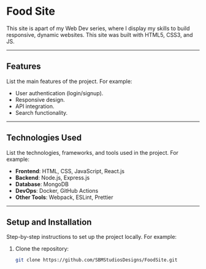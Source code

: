 # Food Site

This site is apart of my Web Dev series, where I display my skills to build responsive, dynamic websites. This site was built with HTML5, CSS3, and JS.

---

## Features
List the main features of the project. For example:
- User authentication (login/signup).
- Responsive design.
- API integration.
- Search functionality.

---

## Technologies Used
List the technologies, frameworks, and tools used in the project. For example:
- **Frontend**: HTML, CSS, JavaScript, React.js
- **Backend**: Node.js, Express.js
- **Database**: MongoDB
- **DevOps**: Docker, GitHub Actions
- **Other Tools**: Webpack, ESLint, Prettier

---

## Setup and Installation
Step-by-step instructions to set up the project locally. For example:

1. Clone the repository:
   ```bash
   git clone https://github.com/SBMStudiosDesigns/FoodSite.git
